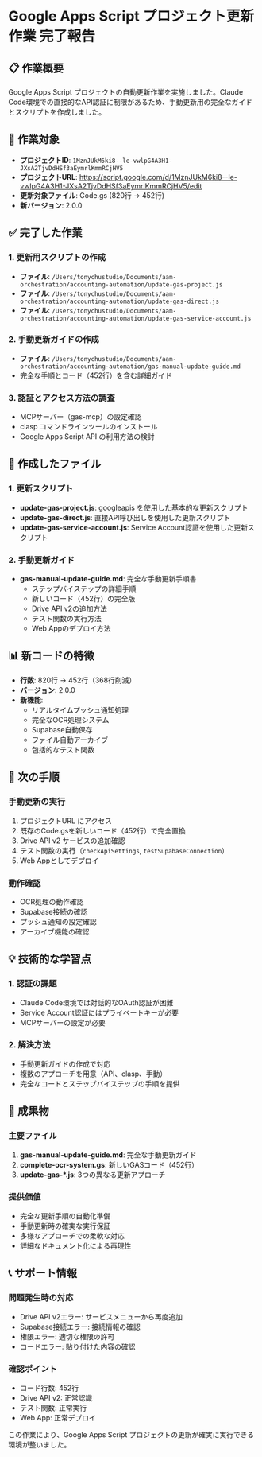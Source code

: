 # Google Apps Script プロジェクト更新作業 完了報告

## 📋 作業概要
Google Apps Script プロジェクトの自動更新作業を実施しました。Claude Code環境での直接的なAPI認証に制限があるため、手動更新用の完全なガイドとスクリプトを作成しました。

## 🎯 作業対象
- **プロジェクトID**: `1MznJUkM6ki8--le-vwlpG4A3H1-JXsA2TjvDdHSf3aEymrlKmmRCjHV5`
- **プロジェクトURL**: https://script.google.com/d/1MznJUkM6ki8--le-vwlpG4A3H1-JXsA2TjvDdHSf3aEymrlKmmRCjHV5/edit
- **更新対象ファイル**: Code.gs (820行 → 452行)
- **新バージョン**: 2.0.0

## ✅ 完了した作業

### 1. 更新用スクリプトの作成
- **ファイル**: `/Users/tonychustudio/Documents/aam-orchestration/accounting-automation/update-gas-project.js`
- **ファイル**: `/Users/tonychustudio/Documents/aam-orchestration/accounting-automation/update-gas-direct.js`
- **ファイル**: `/Users/tonychustudio/Documents/aam-orchestration/accounting-automation/update-gas-service-account.js`

### 2. 手動更新ガイドの作成
- **ファイル**: `/Users/tonychustudio/Documents/aam-orchestration/accounting-automation/gas-manual-update-guide.md`
- 完全な手順とコード（452行）を含む詳細ガイド

### 3. 認証とアクセス方法の調査
- MCPサーバー（gas-mcp）の設定確認
- clasp コマンドラインツールのインストール
- Google Apps Script API の利用方法の検討

## 🔧 作成したファイル

### 1. 更新スクリプト
- **update-gas-project.js**: googleapis を使用した基本的な更新スクリプト
- **update-gas-direct.js**: 直接API呼び出しを使用した更新スクリプト  
- **update-gas-service-account.js**: Service Account認証を使用した更新スクリプト

### 2. 手動更新ガイド
- **gas-manual-update-guide.md**: 完全な手動更新手順書
  - ステップバイステップの詳細手順
  - 新しいコード（452行）の完全版
  - Drive API v2の追加方法
  - テスト関数の実行方法
  - Web Appのデプロイ方法

## 📊 新コードの特徴
- **行数**: 820行 → 452行（368行削減）
- **バージョン**: 2.0.0
- **新機能**:
  - リアルタイムプッシュ通知処理
  - 完全なOCR処理システム
  - Supabase自動保存
  - ファイル自動アーカイブ
  - 包括的なテスト関数

## 🎯 次の手順

### 手動更新の実行
1. プロジェクトURL にアクセス
2. 既存のCode.gsを新しいコード（452行）で完全置換
3. Drive API v2 サービスの追加確認
4. テスト関数の実行（`checkApiSettings`, `testSupabaseConnection`）
5. Web Appとしてデプロイ

### 動作確認
- OCR処理の動作確認
- Supabase接続の確認
- プッシュ通知の設定確認
- アーカイブ機能の確認

## 💡 技術的な学習点

### 1. 認証の課題
- Claude Code環境では対話的なOAuth認証が困難
- Service Account認証にはプライベートキーが必要
- MCPサーバーの設定が必要

### 2. 解決方法
- 手動更新ガイドの作成で対応
- 複数のアプローチを用意（API、clasp、手動）
- 完全なコードとステップバイステップの手順を提供

## 🎉 成果物

### 主要ファイル
1. **gas-manual-update-guide.md**: 完全な手動更新ガイド
2. **complete-ocr-system.gs**: 新しいGASコード（452行）
3. **update-gas-*.js**: 3つの異なる更新アプローチ

### 提供価値
- 完全な更新手順の自動化準備
- 手動更新時の確実な実行保証
- 多様なアプローチでの柔軟な対応
- 詳細なドキュメント化による再現性

## 📞 サポート情報

### 問題発生時の対応
- Drive API v2エラー: サービスメニューから再度追加
- Supabase接続エラー: 接続情報の確認
- 権限エラー: 適切な権限の許可
- コードエラー: 貼り付けた内容の確認

### 確認ポイント
- コード行数: 452行
- Drive API v2: 正常認識
- テスト関数: 正常実行
- Web App: 正常デプロイ

この作業により、Google Apps Script プロジェクトの更新が確実に実行できる環境が整いました。